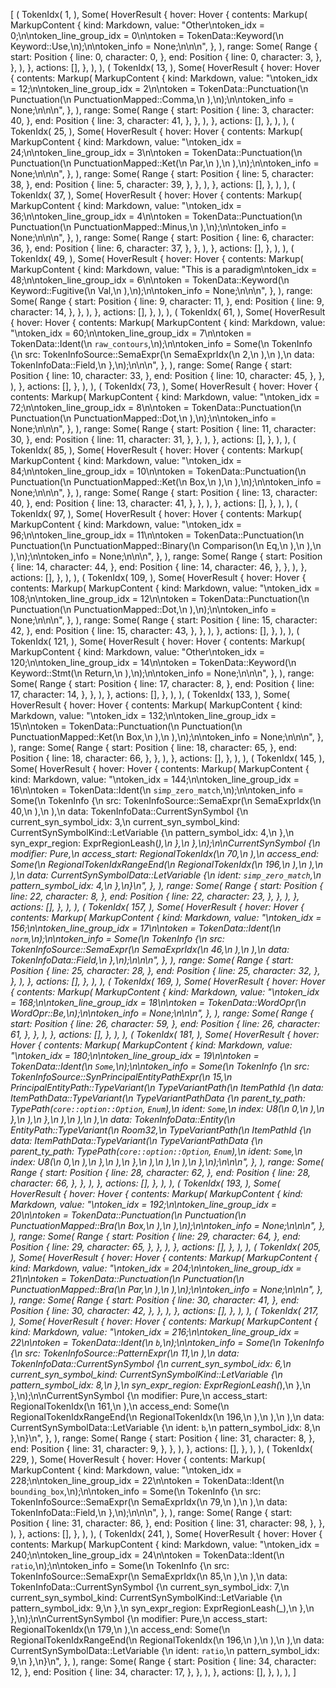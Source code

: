 [
    (
        TokenIdx(
            1,
        ),
        Some(
            HoverResult {
                hover: Hover {
                    contents: Markup(
                        MarkupContent {
                            kind: Markdown,
                            value: "Other\ntoken_idx = 0;\n\ntoken_line_group_idx = 0\n\ntoken = TokenData::Keyword(\n    Keyword::Use,\n);\n\ntoken_info = None;\n\n\n",
                        },
                    ),
                    range: Some(
                        Range {
                            start: Position {
                                line: 0,
                                character: 0,
                            },
                            end: Position {
                                line: 0,
                                character: 3,
                            },
                        },
                    ),
                },
                actions: [],
            },
        ),
    ),
    (
        TokenIdx(
            13,
        ),
        Some(
            HoverResult {
                hover: Hover {
                    contents: Markup(
                        MarkupContent {
                            kind: Markdown,
                            value: "\ntoken_idx = 12;\n\ntoken_line_group_idx = 2\n\ntoken = TokenData::Punctuation(\n    Punctuation(\n        PunctuationMapped::Comma,\n    ),\n);\n\ntoken_info = None;\n\n\n",
                        },
                    ),
                    range: Some(
                        Range {
                            start: Position {
                                line: 3,
                                character: 40,
                            },
                            end: Position {
                                line: 3,
                                character: 41,
                            },
                        },
                    ),
                },
                actions: [],
            },
        ),
    ),
    (
        TokenIdx(
            25,
        ),
        Some(
            HoverResult {
                hover: Hover {
                    contents: Markup(
                        MarkupContent {
                            kind: Markdown,
                            value: "\ntoken_idx = 24;\n\ntoken_line_group_idx = 3\n\ntoken = TokenData::Punctuation(\n    Punctuation(\n        PunctuationMapped::Ket(\n            Par,\n        ),\n    ),\n);\n\ntoken_info = None;\n\n\n",
                        },
                    ),
                    range: Some(
                        Range {
                            start: Position {
                                line: 5,
                                character: 38,
                            },
                            end: Position {
                                line: 5,
                                character: 39,
                            },
                        },
                    ),
                },
                actions: [],
            },
        ),
    ),
    (
        TokenIdx(
            37,
        ),
        Some(
            HoverResult {
                hover: Hover {
                    contents: Markup(
                        MarkupContent {
                            kind: Markdown,
                            value: "\ntoken_idx = 36;\n\ntoken_line_group_idx = 4\n\ntoken = TokenData::Punctuation(\n    Punctuation(\n        PunctuationMapped::Minus,\n    ),\n);\n\ntoken_info = None;\n\n\n",
                        },
                    ),
                    range: Some(
                        Range {
                            start: Position {
                                line: 6,
                                character: 36,
                            },
                            end: Position {
                                line: 6,
                                character: 37,
                            },
                        },
                    ),
                },
                actions: [],
            },
        ),
    ),
    (
        TokenIdx(
            49,
        ),
        Some(
            HoverResult {
                hover: Hover {
                    contents: Markup(
                        MarkupContent {
                            kind: Markdown,
                            value: "This is a paradigm\ntoken_idx = 48;\n\ntoken_line_group_idx = 6\n\ntoken = TokenData::Keyword(\n    Keyword::Fugitive(\n        Val,\n    ),\n);\n\ntoken_info = None;\n\n\n",
                        },
                    ),
                    range: Some(
                        Range {
                            start: Position {
                                line: 9,
                                character: 11,
                            },
                            end: Position {
                                line: 9,
                                character: 14,
                            },
                        },
                    ),
                },
                actions: [],
            },
        ),
    ),
    (
        TokenIdx(
            61,
        ),
        Some(
            HoverResult {
                hover: Hover {
                    contents: Markup(
                        MarkupContent {
                            kind: Markdown,
                            value: "\ntoken_idx = 60;\n\ntoken_line_group_idx = 7\n\ntoken = TokenData::Ident(\n    `raw_contours`,\n);\n\ntoken_info = Some(\n    TokenInfo {\n        src: TokenInfoSource::SemaExpr(\n            SemaExprIdx(\n                2,\n            ),\n        ),\n        data: TokenInfoData::Field,\n    },\n);\n\n\n",
                        },
                    ),
                    range: Some(
                        Range {
                            start: Position {
                                line: 10,
                                character: 33,
                            },
                            end: Position {
                                line: 10,
                                character: 45,
                            },
                        },
                    ),
                },
                actions: [],
            },
        ),
    ),
    (
        TokenIdx(
            73,
        ),
        Some(
            HoverResult {
                hover: Hover {
                    contents: Markup(
                        MarkupContent {
                            kind: Markdown,
                            value: "\ntoken_idx = 72;\n\ntoken_line_group_idx = 8\n\ntoken = TokenData::Punctuation(\n    Punctuation(\n        PunctuationMapped::Dot,\n    ),\n);\n\ntoken_info = None;\n\n\n",
                        },
                    ),
                    range: Some(
                        Range {
                            start: Position {
                                line: 11,
                                character: 30,
                            },
                            end: Position {
                                line: 11,
                                character: 31,
                            },
                        },
                    ),
                },
                actions: [],
            },
        ),
    ),
    (
        TokenIdx(
            85,
        ),
        Some(
            HoverResult {
                hover: Hover {
                    contents: Markup(
                        MarkupContent {
                            kind: Markdown,
                            value: "\ntoken_idx = 84;\n\ntoken_line_group_idx = 10\n\ntoken = TokenData::Punctuation(\n    Punctuation(\n        PunctuationMapped::Ket(\n            Box,\n        ),\n    ),\n);\n\ntoken_info = None;\n\n\n",
                        },
                    ),
                    range: Some(
                        Range {
                            start: Position {
                                line: 13,
                                character: 40,
                            },
                            end: Position {
                                line: 13,
                                character: 41,
                            },
                        },
                    ),
                },
                actions: [],
            },
        ),
    ),
    (
        TokenIdx(
            97,
        ),
        Some(
            HoverResult {
                hover: Hover {
                    contents: Markup(
                        MarkupContent {
                            kind: Markdown,
                            value: "\ntoken_idx = 96;\n\ntoken_line_group_idx = 11\n\ntoken = TokenData::Punctuation(\n    Punctuation(\n        PunctuationMapped::Binary(\n            Comparison(\n                Eq,\n            ),\n        ),\n    ),\n);\n\ntoken_info = None;\n\n\n",
                        },
                    ),
                    range: Some(
                        Range {
                            start: Position {
                                line: 14,
                                character: 44,
                            },
                            end: Position {
                                line: 14,
                                character: 46,
                            },
                        },
                    ),
                },
                actions: [],
            },
        ),
    ),
    (
        TokenIdx(
            109,
        ),
        Some(
            HoverResult {
                hover: Hover {
                    contents: Markup(
                        MarkupContent {
                            kind: Markdown,
                            value: "\ntoken_idx = 108;\n\ntoken_line_group_idx = 12\n\ntoken = TokenData::Punctuation(\n    Punctuation(\n        PunctuationMapped::Dot,\n    ),\n);\n\ntoken_info = None;\n\n\n",
                        },
                    ),
                    range: Some(
                        Range {
                            start: Position {
                                line: 15,
                                character: 42,
                            },
                            end: Position {
                                line: 15,
                                character: 43,
                            },
                        },
                    ),
                },
                actions: [],
            },
        ),
    ),
    (
        TokenIdx(
            121,
        ),
        Some(
            HoverResult {
                hover: Hover {
                    contents: Markup(
                        MarkupContent {
                            kind: Markdown,
                            value: "Other\ntoken_idx = 120;\n\ntoken_line_group_idx = 14\n\ntoken = TokenData::Keyword(\n    Keyword::Stmt(\n        Return,\n    ),\n);\n\ntoken_info = None;\n\n\n",
                        },
                    ),
                    range: Some(
                        Range {
                            start: Position {
                                line: 17,
                                character: 8,
                            },
                            end: Position {
                                line: 17,
                                character: 14,
                            },
                        },
                    ),
                },
                actions: [],
            },
        ),
    ),
    (
        TokenIdx(
            133,
        ),
        Some(
            HoverResult {
                hover: Hover {
                    contents: Markup(
                        MarkupContent {
                            kind: Markdown,
                            value: "\ntoken_idx = 132;\n\ntoken_line_group_idx = 15\n\ntoken = TokenData::Punctuation(\n    Punctuation(\n        PunctuationMapped::Ket(\n            Box,\n        ),\n    ),\n);\n\ntoken_info = None;\n\n\n",
                        },
                    ),
                    range: Some(
                        Range {
                            start: Position {
                                line: 18,
                                character: 65,
                            },
                            end: Position {
                                line: 18,
                                character: 66,
                            },
                        },
                    ),
                },
                actions: [],
            },
        ),
    ),
    (
        TokenIdx(
            145,
        ),
        Some(
            HoverResult {
                hover: Hover {
                    contents: Markup(
                        MarkupContent {
                            kind: Markdown,
                            value: "\ntoken_idx = 144;\n\ntoken_line_group_idx = 16\n\ntoken = TokenData::Ident(\n    `simp_zero_match`,\n);\n\ntoken_info = Some(\n    TokenInfo {\n        src: TokenInfoSource::SemaExpr(\n            SemaExprIdx(\n                40,\n            ),\n        ),\n        data: TokenInfoData::CurrentSynSymbol {\n            current_syn_symbol_idx: 3,\n            current_syn_symbol_kind: CurrentSynSymbolKind::LetVariable {\n                pattern_symbol_idx: 4,\n            },\n            syn_expr_region: ExprRegionLeash(_),\n        },\n    },\n);\n\nCurrentSynSymbol {\n    modifier: Pure,\n    access_start: RegionalTokenIdx(\n        70,\n    ),\n    access_end: Some(\n        RegionalTokenIdxRangeEnd(\n            RegionalTokenIdx(\n                196,\n            ),\n        ),\n    ),\n    data: CurrentSynSymbolData::LetVariable {\n        ident: `simp_zero_match`,\n        pattern_symbol_idx: 4,\n    },\n}\n",
                        },
                    ),
                    range: Some(
                        Range {
                            start: Position {
                                line: 22,
                                character: 8,
                            },
                            end: Position {
                                line: 22,
                                character: 23,
                            },
                        },
                    ),
                },
                actions: [],
            },
        ),
    ),
    (
        TokenIdx(
            157,
        ),
        Some(
            HoverResult {
                hover: Hover {
                    contents: Markup(
                        MarkupContent {
                            kind: Markdown,
                            value: "\ntoken_idx = 156;\n\ntoken_line_group_idx = 17\n\ntoken = TokenData::Ident(\n    `norm`,\n);\n\ntoken_info = Some(\n    TokenInfo {\n        src: TokenInfoSource::SemaExpr(\n            SemaExprIdx(\n                46,\n            ),\n        ),\n        data: TokenInfoData::Field,\n    },\n);\n\n\n",
                        },
                    ),
                    range: Some(
                        Range {
                            start: Position {
                                line: 25,
                                character: 28,
                            },
                            end: Position {
                                line: 25,
                                character: 32,
                            },
                        },
                    ),
                },
                actions: [],
            },
        ),
    ),
    (
        TokenIdx(
            169,
        ),
        Some(
            HoverResult {
                hover: Hover {
                    contents: Markup(
                        MarkupContent {
                            kind: Markdown,
                            value: "\ntoken_idx = 168;\n\ntoken_line_group_idx = 18\n\ntoken = TokenData::WordOpr(\n    WordOpr::Be,\n);\n\ntoken_info = None;\n\n\n",
                        },
                    ),
                    range: Some(
                        Range {
                            start: Position {
                                line: 26,
                                character: 59,
                            },
                            end: Position {
                                line: 26,
                                character: 61,
                            },
                        },
                    ),
                },
                actions: [],
            },
        ),
    ),
    (
        TokenIdx(
            181,
        ),
        Some(
            HoverResult {
                hover: Hover {
                    contents: Markup(
                        MarkupContent {
                            kind: Markdown,
                            value: "\ntoken_idx = 180;\n\ntoken_line_group_idx = 19\n\ntoken = TokenData::Ident(\n    `Some`,\n);\n\ntoken_info = Some(\n    TokenInfo {\n        src: TokenInfoSource::SynPrincipalEntityPathExpr(\n            15,\n            PrincipalEntityPath::TypeVariant(\n                TypeVariantPath(\n                    ItemPathId {\n                        data: ItemPathData::TypeVariant(\n                            TypeVariantPathData {\n                                parent_ty_path: TypePath(`core::option::Option`, `Enum`),\n                                ident: `Some`,\n                                index: U8(\n                                    0,\n                                ),\n                            },\n                        ),\n                    },\n                ),\n            ),\n        ),\n        data: TokenInfoData::Entity(\n            EntityPath::TypeVariant(\n                Room32,\n                TypeVariantPath(\n                    ItemPathId {\n                        data: ItemPathData::TypeVariant(\n                            TypeVariantPathData {\n                                parent_ty_path: TypePath(`core::option::Option`, `Enum`),\n                                ident: `Some`,\n                                index: U8(\n                                    0,\n                                ),\n                            },\n                        ),\n                    },\n                ),\n            ),\n        ),\n    },\n);\n\n\n",
                        },
                    ),
                    range: Some(
                        Range {
                            start: Position {
                                line: 28,
                                character: 62,
                            },
                            end: Position {
                                line: 28,
                                character: 66,
                            },
                        },
                    ),
                },
                actions: [],
            },
        ),
    ),
    (
        TokenIdx(
            193,
        ),
        Some(
            HoverResult {
                hover: Hover {
                    contents: Markup(
                        MarkupContent {
                            kind: Markdown,
                            value: "\ntoken_idx = 192;\n\ntoken_line_group_idx = 20\n\ntoken = TokenData::Punctuation(\n    Punctuation(\n        PunctuationMapped::Bra(\n            Box,\n        ),\n    ),\n);\n\ntoken_info = None;\n\n\n",
                        },
                    ),
                    range: Some(
                        Range {
                            start: Position {
                                line: 29,
                                character: 64,
                            },
                            end: Position {
                                line: 29,
                                character: 65,
                            },
                        },
                    ),
                },
                actions: [],
            },
        ),
    ),
    (
        TokenIdx(
            205,
        ),
        Some(
            HoverResult {
                hover: Hover {
                    contents: Markup(
                        MarkupContent {
                            kind: Markdown,
                            value: "\ntoken_idx = 204;\n\ntoken_line_group_idx = 21\n\ntoken = TokenData::Punctuation(\n    Punctuation(\n        PunctuationMapped::Bra(\n            Par,\n        ),\n    ),\n);\n\ntoken_info = None;\n\n\n",
                        },
                    ),
                    range: Some(
                        Range {
                            start: Position {
                                line: 30,
                                character: 41,
                            },
                            end: Position {
                                line: 30,
                                character: 42,
                            },
                        },
                    ),
                },
                actions: [],
            },
        ),
    ),
    (
        TokenIdx(
            217,
        ),
        Some(
            HoverResult {
                hover: Hover {
                    contents: Markup(
                        MarkupContent {
                            kind: Markdown,
                            value: "\ntoken_idx = 216;\n\ntoken_line_group_idx = 22\n\ntoken = TokenData::Ident(\n    `b`,\n);\n\ntoken_info = Some(\n    TokenInfo {\n        src: TokenInfoSource::PatternExpr(\n            11,\n        ),\n        data: TokenInfoData::CurrentSynSymbol {\n            current_syn_symbol_idx: 6,\n            current_syn_symbol_kind: CurrentSynSymbolKind::LetVariable {\n                pattern_symbol_idx: 8,\n            },\n            syn_expr_region: ExprRegionLeash(_),\n        },\n    },\n);\n\nCurrentSynSymbol {\n    modifier: Pure,\n    access_start: RegionalTokenIdx(\n        161,\n    ),\n    access_end: Some(\n        RegionalTokenIdxRangeEnd(\n            RegionalTokenIdx(\n                196,\n            ),\n        ),\n    ),\n    data: CurrentSynSymbolData::LetVariable {\n        ident: `b`,\n        pattern_symbol_idx: 8,\n    },\n}\n",
                        },
                    ),
                    range: Some(
                        Range {
                            start: Position {
                                line: 31,
                                character: 8,
                            },
                            end: Position {
                                line: 31,
                                character: 9,
                            },
                        },
                    ),
                },
                actions: [],
            },
        ),
    ),
    (
        TokenIdx(
            229,
        ),
        Some(
            HoverResult {
                hover: Hover {
                    contents: Markup(
                        MarkupContent {
                            kind: Markdown,
                            value: "\ntoken_idx = 228;\n\ntoken_line_group_idx = 22\n\ntoken = TokenData::Ident(\n    `bounding_box`,\n);\n\ntoken_info = Some(\n    TokenInfo {\n        src: TokenInfoSource::SemaExpr(\n            SemaExprIdx(\n                79,\n            ),\n        ),\n        data: TokenInfoData::Field,\n    },\n);\n\n\n",
                        },
                    ),
                    range: Some(
                        Range {
                            start: Position {
                                line: 31,
                                character: 86,
                            },
                            end: Position {
                                line: 31,
                                character: 98,
                            },
                        },
                    ),
                },
                actions: [],
            },
        ),
    ),
    (
        TokenIdx(
            241,
        ),
        Some(
            HoverResult {
                hover: Hover {
                    contents: Markup(
                        MarkupContent {
                            kind: Markdown,
                            value: "\ntoken_idx = 240;\n\ntoken_line_group_idx = 24\n\ntoken = TokenData::Ident(\n    `ratio`,\n);\n\ntoken_info = Some(\n    TokenInfo {\n        src: TokenInfoSource::SemaExpr(\n            SemaExprIdx(\n                85,\n            ),\n        ),\n        data: TokenInfoData::CurrentSynSymbol {\n            current_syn_symbol_idx: 7,\n            current_syn_symbol_kind: CurrentSynSymbolKind::LetVariable {\n                pattern_symbol_idx: 9,\n            },\n            syn_expr_region: ExprRegionLeash(_),\n        },\n    },\n);\n\nCurrentSynSymbol {\n    modifier: Pure,\n    access_start: RegionalTokenIdx(\n        179,\n    ),\n    access_end: Some(\n        RegionalTokenIdxRangeEnd(\n            RegionalTokenIdx(\n                196,\n            ),\n        ),\n    ),\n    data: CurrentSynSymbolData::LetVariable {\n        ident: `ratio`,\n        pattern_symbol_idx: 9,\n    },\n}\n",
                        },
                    ),
                    range: Some(
                        Range {
                            start: Position {
                                line: 34,
                                character: 12,
                            },
                            end: Position {
                                line: 34,
                                character: 17,
                            },
                        },
                    ),
                },
                actions: [],
            },
        ),
    ),
]